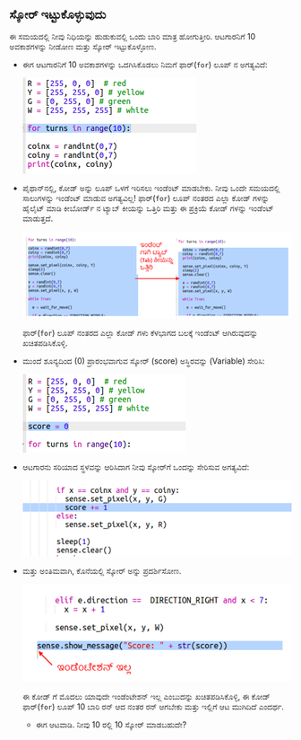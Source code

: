## ಸ್ಕೋರ್ ಇಟ್ಟುಕೊಳ್ಳುವುದು

ಈ ಸಮಯದಲ್ಲಿ ನೀವು ನಿಧಿಯನ್ನು ಹುಡುಕುವಲ್ಲಿ ಒಂದು ಬಾರಿ ಮಾತ್ರ ಹೋಗುತ್ತೀರಿ. ಆಟಗಾರನಿಗೆ 10 ಅವಕಾಶಗಳನ್ನು ನೀಡೋಣ ಮತ್ತು ಸ್ಕೋರ್ ಇಟ್ಟುಕೊಳ್ಳೋಣ.

+ ಈಗ ಆಟಗಾರನಿಗೆ 10 ಅವಕಾಶಗಳನ್ನು ಒದಗಿಸಿಕೊಡಲು ನಿಮಗೆ ಫಾರ್(`for`) ಲೂಪ್ ನ ಅಗತ್ಯವಿದೆ:
    
    ![ಸ್ಕ್ರೀನ್‍ಶಾಟ್](images/treasure-turns.png)

+ ಪೈಥಾನ್‌ನಲ್ಲಿ, ಕೋಡ್ ಅನ್ನು ಲೂಪ್ ಒಳಗೆ ಇರಿಸಲು ಇಂಡೆಂಟ್ ಮಾಡಬೇಕು. ನೀವು ಒಂದೇ ಸಮಯದಲ್ಲಿ ಸಾಲುಗಳನ್ನು ಇಂಡೆಂಟ್ ಮಾಡುವ ಅಗತ್ಯವಿಲ್ಲ! ಫಾರ್(`for`) ಲೂಪ್ ನಂತರದ ಎಲ್ಲಾ ಕೋಡ್ ಗಳನ್ನು ಹೈಲೈಟ್ ಮಾಡಿ ಕೀಬೋರ್ಡ್ ನ ಟ್ಯಾಬ್ ಕೀಯನ್ನು ಒತ್ತಿರಿ ಮತ್ತು ಈ ಪ್ರಕ್ರಿಯೆ ಕೋಡ್ ಗಳನ್ನು ಇಂಡೆಂಟ್ ಮಾಡುತ್ತದೆ.
    
    ![ಸ್ಕ್ರೀನ್‍ಶಾಟ್](images/treasure-indent.png)
    
    ಫಾರ್(`for`) ಲೂಪ್ ನಂತರದ ಎಲ್ಲಾ ಕೋಡ್ ಗಳು ಕೆಳಭಾಗದ ಬಲಕ್ಕೆ ಇಂಡೆಂಟ್ ಆಗಿರುವುದನ್ನು ಖಚಿತಪಡಿಸಿಕೊಳ್ಳಿ.

+ ಮುಂದೆ ಶೂನ್ಯದಿಂದ (0) ಪ್ರಾರಂಭವಾಗುವ ಸ್ಕೋರ್ (score) ಅಸ್ಥಿರವನ್ನು (Variable) ಸೇರಿಸಿ:
    
    ![ಸ್ಕ್ರೀನ್‍ಶಾಟ್](images/treasure-score-variable.png)

+ ಆಟಗಾರನು ಸರಿಯಾದ ಸ್ಥಳವನ್ನು ಆರಿಸಿದಾಗ ನೀವು ಸ್ಕೋರ್‌ಗೆ ಒಂದನ್ನು ಸೇರಿಸುವ ಅಗತ್ಯವಿದೆ:
    
    ![ಸ್ಕ್ರೀನ್‍ಶಾಟ್](images/treasure-score.png)

+ ಮತ್ತು ಅಂತಿಮವಾಗಿ, ಕೊನೆಯಲ್ಲಿ ಸ್ಕೋರ್ ಅನ್ನು ಪ್ರದರ್ಶಿಸೋಣ.
    
    ![ಸ್ಕ್ರೀನ್‍ಶಾಟ್](images/treasure-show-score.png)
    
    ಈ ಕೋಡ್ ಗೆ ಮೊದಲು ಯಾವುದೇ ಇಂಡೆಂಟೇಶನ್ ಇಲ್ಲ ಎಂಬುದನ್ನು ಖಚಿತಪಡಿಸಿಕೊಳ್ಳಿ, ಈ ಕೋಡ್ ಫಾರ್(`for`) ಲೂಪ್ 10 ಬಾರಿ ರನ್ ಆದ ನಂತರ ರನ್ ಆಗಬೇಕು ಮತ್ತು ಇಲ್ಲಿಗೆ ಆಟ ಮುಗಿದಿದೆ ಎಂದರ್ಥ.
    
    + ಈಗ ಆಟವಾಡಿ. ನೀವು 10 ರಲ್ಲಿ 10 ಸ್ಕೋರ್ ಮಾಡಬಹುದೇ?